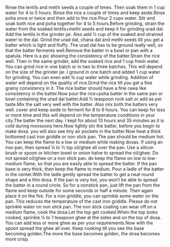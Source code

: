 Rinse the lentils and methi seeds a couple of times. Then soak them in 1 cup water for 4 to 5 hours. Rinse the rice a couple of times and keep aside.Rinse poha once or twice and then add to the rice.Pour 2 cups water. Stir and soak both rice and poha together for 4 to 5 hours.Before grinding, strain the water from the soaked lentils+methi seeds and keep it for grinding urad dal. Add the lentils in the grinder jar. Also add ½ cup of the soaked and strained water to the dal. Grind the urad dal, chana dal and methi seeds till you get a batter which is light and fluffy. The urad dal has to be ground really well, so that the batter ferments well.Remove the batter in a bowl or pan with a spatula. Here is a pic showing the consistency of the batter.Strain the rice well. Then in the same grinder, add the soaked rice and 1 cup fresh water. You can grind rice in one batch or in two to three batches. This will depend on the size of the grinder jar. I ground in one batch and added 1 cup water for grinding. You can even add ¾ cup water while grinding. Addition of water will depend on the quality of rice.Grind the rice till you get a fine grainy consistency in it. The rice batter should have a fine rawa like consistency in the batter.Now pour the rice+poha batter in the same pan or bowl containing the urad dal batter.Add ½ teaspoon rock salt or add as per taste.Mix the salt very well with the batter. Also mix both the batters very well. cover and keep aside to ferment for 8 to 9 hours. You can keep for less or more time and this will depend on the temperature conditions in your city.The batter the next day. I kept for about 13 hours and 35 minutes as it is cold during monsoons here.Now lightly stir the batter, before you begin to make dosa. you will also see tiny air pockets in the batter.Now heat a thick bottomed cast iron griddle or non stick pan. The pan should be medium hot. You can keep the flame to a low or medium while making dosas. If using an iron pan, then spread ¼ to ½ tsp oil/ghee all over the pan. Use a silicon brush or spoon or kitchen towel or onion halve to spread the oil/ghee. Do not spread oil/ghee on a non stick pan. do keep the flame on low to low-medium flame, so that you are easily able to spread the batter. If the pan base is very thick, then keep the flame to medium. Pour a ladle of the batter in the center.With the ladle gently spread the batter to get a neat round shape and a thin dosa. If the pan is very hot, you won’t be able to spread the batter in a round circle. So for a nonstick pan, just lift the pan from the flame and keep outside for some seconds or half a minute. Then again place it on the fire. For a iron griddle, you can sprinkle some water on the pan. This reduces the temperature of the cast iron griddle. Please do not sprinkle water on non stick pan. The non stick coating can wear off.on a medium flame, cook the dosa.Let the top get cooked.When the top looks cooked, sprinkle ½ to 1 teaspoon ghee at the sides and on the top of dosa. You can add less or more ghee as per your requirements.Now with the spoon spread the ghee all over. Keep cooking till you see the base becoming golden.The more the base becomes golden, the dosa becomes more crisp.